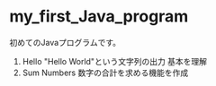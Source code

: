 # my_first_Java_program

初めてのJavaプログラムです。

1. Hello
  "Hello World"という文字列の出力
  基本を理解
2. Sum Numbers
   数字の合計を求める機能を作成
